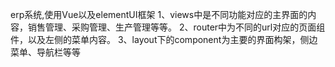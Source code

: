 erp系统,使用Vue以及elementUI框架
1、views中是不同功能对应的主界面的内容，销售管理、采购管理、生产管理等等。
2、router中为不同的url对应的页面组件，以及左侧的菜单内容。
3、layout下的component为主要的界面构架，侧边菜单、导航栏等等